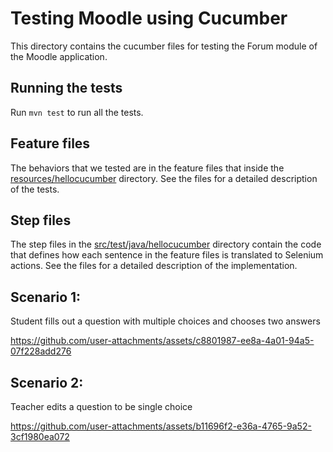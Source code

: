 
# Testing Moodle using Cucumber
This directory contains the cucumber files for testing the Forum module of the Moodle application.

## Running the tests
Run ```mvn test``` to run all the tests.

## Feature files
The behaviors that we tested are in the feature files that inside the [resources/hellocucumber](resources/hellocucumber) directory. See the files for a detailed description of the tests.

## Step files
The step files in the [src/test/java/hellocucumber](src/test/java/hellocucumber) directory contain the code that defines how each sentence in the feature files is translated to Selenium actions. See the files for a detailed description of the implementation.


## Scenario 1:
Student fills out a question with multiple choices and chooses two answers







https://github.com/user-attachments/assets/c8801987-ee8a-4a01-94a5-07f228add276



## Scenario 2:
Teacher edits a question to be single choice

https://github.com/user-attachments/assets/b11696f2-e36a-4765-9a52-3cf1980ea072

